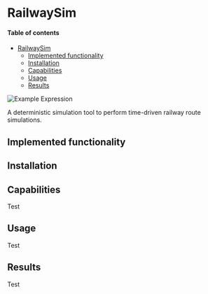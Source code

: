 # RailwaySim

#### Table of contents  <!-- omit in toc -->

- [RailwaySim](#railwaysim)
  - [Implemented functionality](#implemented-functionality)
  - [Installation](#installation)
  - [Capabilities](#capabilities)
  - [Usage](#usage)
  - [Results](#results)

![Example Expression](resources/images/OJsA1bL.gif)

A deterministic simulation tool to perform time-driven railway route simulations.
## Implemented functionality



## Installation


## Capabilities

Test

## Usage

Test

## Results

Test


